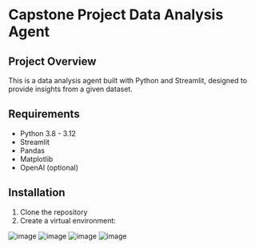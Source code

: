 # Capstone Project Data Analysis Agent

## Project Overview
This is a data analysis agent built with Python and Streamlit, designed to provide insights from a given dataset.

## Requirements
- Python 3.8 - 3.12
- Streamlit
- Pandas
- Matplotlib
- OpenAI (optional)

## Installation
1. Clone the repository
2. Create a virtual environment:

![image](https://github.com/user-attachments/assets/4ab164b1-f7be-4e82-9b87-dcbfe03291c9)
![image](https://github.com/user-attachments/assets/908f506b-e84b-430c-a19f-37429cd4cc34)
![image](https://github.com/user-attachments/assets/68e85ae8-d2e1-45a2-a40c-57e366a7d2d9)
![image](https://github.com/user-attachments/assets/4d8e14c7-4d3c-4d48-b2bc-f88f571ff058)

